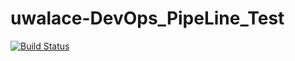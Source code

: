 # uwalace-DevOps_PipeLine_Test

[![Build Status](https://travis-ci.org/uwalace/uwalace-DevOps_PipeLine_Test.svg?branch=master)](https://travis-ci.org/uwalace/uwalace-DevOps_PipeLine_Test)
